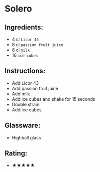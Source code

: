 # Solero

## Ingredients:
- 4 cl `Licor 43`
- 8 cl `passion fruit juice` <!-- - 6 cl `passion fruit juice` -->
- 8 cl `milk` <!-- - 6 cl `milk` -->
- 16 `ice cubes`

## Instructions:
- Add Licor 43
- Add passion fruit juice
- Add milk
- Add ice cubes and shake for 15 seconds
- Double strain
- Add ice cubes

## Glassware:
- Highball glass

## Rating:
- ★★★★★